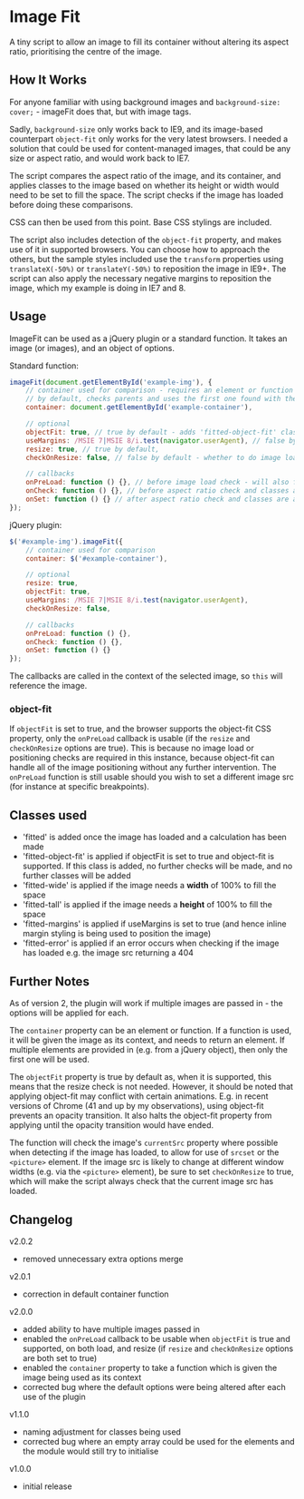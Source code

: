 # Image Fit

A tiny script to allow an image to fill its container without altering its aspect ratio, prioritising the centre of the image.

## How It Works

For anyone familiar with using background images and `background-size: cover;` - imageFit does that, but with image tags.

Sadly, `background-size` only works back to IE9, and its image-based counterpart `object-fit` only works for the very latest browsers. I needed a solution that could be used for content-managed images, that could be any size or aspect ratio, and would work back to IE7.

The script compares the aspect ratio of the image, and its container, and applies classes to the image based on whether its height or width would need to be set to fill the space. The script checks if the image has loaded before doing these comparisons.

CSS can then be used from this point. Base CSS stylings are included.

The script also includes detection of the `object-fit` property, and makes use of it in supported browsers. You can choose how to approach the others, but the sample styles included use the `transform` properties using `translateX(-50%)` or `translateY(-50%)` to reposition the image in IE9+. The script can also apply the necessary negative margins to reposition the image, which my example is doing in IE7 and 8.

## Usage
ImageFit can be used as a jQuery plugin or a standard function. It takes an image (or images), and an object of options.

Standard function:

```js
imageFit(document.getElementById('example-img'), {
    // container used for comparison - requires an element or function
    // by default, checks parents and uses the first one found with the "image-fit-container" class
    container: document.getElementById('example-container'),

    // optional
    objectFit: true, // true by default - adds 'fitted-object-fit' class (if supported) instead of 'fitted-tall' or 'fitted-wide' classes
    useMargins: /MSIE 7|MSIE 8/i.test(navigator.userAgent), // false by default - apply negative marginTop or marginLeft equal to half height or half width of the image
    resize: true, // true by default,
    checkOnResize: false, // false by default - whether to do image load check on resize. Useful if image src is likely to change. E.g. picture element

    // callbacks
    onPreLoad: function () {}, // before image load check - will also fire on resize if checkOnResize is true
    onCheck: function () {}, // before aspect ratio check and classes are added (fires on initial check and resize event)
    onSet: function () {} // after aspect ratio check and classes are added (fires on initial check and resize event)
});
```

jQuery plugin:

```js
$('#example-img').imageFit({
    // container used for comparison
    container: $('#example-container'),

    // optional
    resize: true,
    objectFit: true,
    useMargins: /MSIE 7|MSIE 8/i.test(navigator.userAgent),
    checkOnResize: false,

    // callbacks
    onPreLoad: function () {},
    onCheck: function () {},
    onSet: function () {}
});
```

The callbacks are called in the context of the selected image, so `this` will reference the image.

### object-fit
If `objectFit` is set to true, and the browser supports the object-fit CSS property, only the `onPreLoad` callback is usable (if the `resize` and `checkOnResize` options are true). This is because no image load or positioning checks are required in this instance, because object-fit can handle all of the image positioning without any further intervention. The `onPreLoad` function is still usable should you wish to set a different image src (for instance at specific breakpoints).

## Classes used
- 'fitted' is added once the image has loaded and a calculation has been made
- 'fitted-object-fit' is applied if objectFit is set to true and object-fit is supported. If this class is added, no further checks will be made, and no further classes will be added
- 'fitted-wide' is applied if the image needs a **width** of 100% to fill the space
- 'fitted-tall' is applied if the image needs a **height** of 100% to fill the space
- 'fitted-margins' is applied if useMargins is set to true (and hence inline margin styling is being used to position the image)
- 'fitted-error' is applied if an error occurs when checking if the image has loaded e.g. the image src returning a 404

## Further Notes
As of version 2, the plugin will work if multiple images are passed in - the options will be applied for each.

The `container` property can be an element or function. If a function is used, it will be given the image as its context, and needs to return an element. If multiple elements are provided in (e.g. from a jQuery object), then only the first one will be used.

The `objectFit` property is true by default as, when it is supported, this means that the resize check is not needed. However, it should be noted that applying object-fit may conflict with certain animations. E.g. in recent versions of Chrome (41 and up by my observations), using object-fit prevents an opacity transition. It also halts the object-fit property from applying until the opacity transition would have ended.

The function will check the image's `currentSrc` property where possible when detecting if the image has loaded, to allow for use of `srcset` or the `<picture>` element. If the image src is likely to change at different window widths (e.g. via the `<picture>` element), be sure to set `checkOnResize` to true, which will make the script always check that the current image src has loaded.

## Changelog
v2.0.2
- removed unnecessary extra options merge

v2.0.1
- correction in default container function

v2.0.0
- added ability to have multiple images passed in
- enabled the `onPreLoad` callback to be usable when `objectFit` is true and supported, on both load, and resize (if `resize` and `checkOnResize` options are both set to true)
- enabled the `container` property to take a function which is given the image being used as its context
- corrected bug where the default options were being altered after each use of the plugin

v1.1.0
- naming adjustment for classes being used
- corrected bug where an empty array could be used for the elements and the module would still try to initialise

v1.0.0
- initial release
